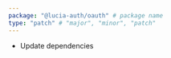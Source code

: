 ```yaml
---
package: "@lucia-auth/oauth" # package name
type: "patch" # "major", "minor", "patch"
---
```


- Update dependencies